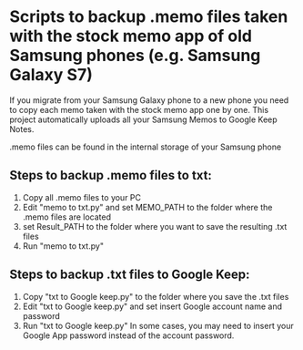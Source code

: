 # Scripts to backup .memo files taken with the stock memo app of old Samsung phones (e.g. Samsung Galaxy S7)

If you migrate from your Samsung Galaxy phone to a new phone you need to copy each memo taken with the stock memo app one by one. This project automatically uploads all your Samsung Memos to Google Keep Notes.

.memo files can be found in the internal storage of your Samsung phone

## Steps to backup .memo files to txt:
1) Copy all .memo files to your PC
2) Edit "memo to txt.py" and set MEMO_PATH to the folder where the .memo files are located
3) set Result_PATH to the folder where you want to save the resulting .txt files
4) Run "memo to txt.py"

## Steps to backup .txt files to Google Keep:
1) Copy "txt to Google keep.py" to the folder where you save the .txt files
2) Edit "txt to Google keep.py" and set insert Google account name and password
3) Run  "txt to Google keep.py"
In some cases, you may need to insert your Google App password instead of the account password.

